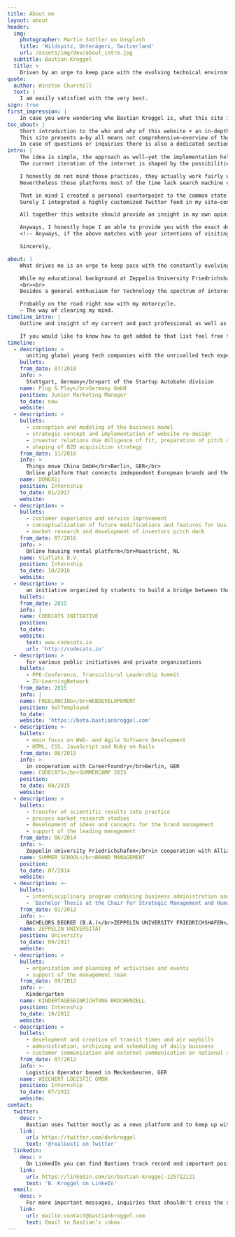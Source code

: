 ```yaml
---
title: About me
layout: about
header:
  img:
    photographer: Martin Sattler on Unsplash
    title: 'Wildspitz, Unterägeri, Switzerland'
    url: /assets/img/dev/about_intro.jpg
  subtitle: Bastian Kroggel
  title: >
    Driven by an urge to keep pace with the evolving technical environment + distinguished by the broad knowledge of theoretical aspects but also technical details and hands-on approaches.
quote:
  author: Winston Churchill
  text: |
    I am easily satisfied with the very best.
sign: true
first_impression: |
    In case you were wondering who Bastian Kroggel is, what this site is all about or how to get in touch with him? — The following sections might held some answers for you.
toc_about: |
    Short introduction to the who and why of this website + an in-depth look at the author and his intentions. Enjoy the ride.
    This site presents a—by all means not comprehensive—overview of the author, his ideas and intentions and the underlying reason which led to the development of this webpage.
    In case of questions or inquiries there is also a dedicated section where all of the major points of connection can be found.
intro: |
    The idea is simple, the approach as well—yet the implementation holds some challenges.
    The current iteration of the internet is shaped by the possibilities that social networks provide their user base with. In reverse that however also means that a very little group of companies concentrate—at least a substantial amount of—the entirety of user generated content on their own platforms.

    I honestly do not mind those practices, they actually work fairly well and allow a lot of people to participate on the web who otherwise would not be able to express their own thoughts.  
    Nevertheless those platforms most of the time lack search machine compatibility and are rather a data grave than an open and easily accessible catalog of thoughts, opinions and information.

    That in mind I created a personal counterpoint to the common state of art.
    Surely I integrated a highly customized Twitter feed in my site—convenience + reach are still variables that should not be underrated—but the main aspect of this site is a simple yet highly effective blog system that provides an entirely customizable and plain text-files based experience that not just allows to back up all information at any time but also to keep all data in my  own possession in the first place—features that are still highly missed on social networks these days.

    All together this website should provide an insight in my own opinions and ideas, act as a silo + wiki for notes I do like to keep track of and at the same time would like to share with the world and of course it should be the one point of contact some needs to reach out on the web in order to get hold of all publicly available and confirmed information regarding myself.

    Anyways, I honestly hope I am able to provide you with the exact details you are looking for and—of course—I am always happy to hear from you.
    <!-- Anyways, if the above matches with your intentions of visiting my site I sincerely hope I am able to provide you with all of the details you are looking for. And if not—I am of course always happy to hear from you. -->

    Sincerely,

about: |
    What drives me is an urge to keep pace with the constantly evolving digital environment, what distinguishes me is the broad knowledge about not just the theoretical and strategic approaches but also the technical details and actual ways of implementation—the development.

    While my educational background at Zeppelin University Friedrichshafen on the shores of Lake Constance equips me with a generalistic yet in certain areas highly focused perspective, my personal skills provide me with the ability to also transfer those information into an actual production ready solution.
    <br><br>
    Besides a general enthusiasm for technology the spectrum of interests also covers creative areas like a strong preference for contemporary literature, for simple yet effective design and a long-standing experience as a piano playing musician.

    Probably on the road right now with my motorcycle.  
    — The way of clearing my mind.
timeline_intro: |
    Outline and insight of my current and past professional as well as educational experiences + career. By no means should this be seen as a comprehensive, detailed and complete timeline rather than a short summary of the—in my eyes—most important waypoints of my background.

    If you would like to know how to get added to that list feel free to head over to my [Contact Section](#contact) and get in touch with me.
timeline:
  - description: >
      uniting global young tech companies with the unrivalled tech expertise of Silicon Valley and the best of German engineering
    bullets:
    from_date: 07/2018
    info: >
      Stuttgart, Germany</br>part of the Startup Autobahn division
    name: Plug & Play</br>Germany GmbH
    position: Junior Marketing Manager
    to_date: now
    website:
  - description: >
    bullets:
      - conception and modeling of the business model
      - strategic concept and implementation of website re-design
      - investor relations due diligence of fit, preparation of pitch deck and documentation, participation in negotiations
      - shaping of B2B acquisition strategy
    from_date: 11/2016
    info: >
      Things move China GmbH</br>Berlin, GER</br>
      Online platform that connects independent European brands and their customers in China
    name: DONGXii
    position: Internship
    to_date: 01/2017
    website:
  - description: >
    bullets:
      - customer experience and service improvement
      - conceptualization of future modifications and features for business processes/platform in cooperation with the IT department
      - market research and development of investors pitch deck
    from_date: 07/2016
    info: >
      Online housing rental platform</br>Maastricht, NL
    name: Viaflats B.V.
    position: Internship
    to_date: 10/2016
    website:
  - description: >
      an initiative organized by students to build a bridge between the university program and the technological capabilities which the digital work environment requires
    bullets:
    from_date: 2015
    info: |
    name: CODECATS INITIATIVE
    position:
    to_date:
    website:
      text: www.codecats.io
      url: 'http://codecats.io'
  - description: >
      for various public initiatives and private organisations
    bullets:
      - PPE-Conference, Transcultural Leadership Summit
      - ZU-LearningNetwork
    from_date: 2015
    info: |
    name: FREELANCING</br>WEBDEVELOPEMENT
    position: Selfemployed
    to_date:
    website: 'https://beta.bastiankroggel.com'
  - description: >-
    bullets:
      - main focus on Web- and Agile Software Development
      - HTML, CSS, JavaScript and Ruby on Rails
    from_date: 06/2015
    info: >-
      in cooperation with CareerFoundry</br>Berlin, GER
    name: CODECATS</br>SUMMERCAMP 2015
    position:
    to_date: 08/2015
    website:
  - description: >
    bullets:
      - transfer of scientific results into practice
      - process market research studies
      - development of ideas and concepts for the brand management
      - support of the leading management
    from_date: 06/2014
    info: >-
      Zeppelin University Friedrichshafen</br>in cooperation with Allianz Global Investors</br>Frankfurt, GER
    name: SUMMER SCHOOL</br>BRAND MANAGEMENT
    position:
    to_date: 07/2014
    website:
  - description: >-
    bullets:
      - interdisciplinary program combining business administration and economics as well as cultural, communication and political science
      - 'Bachelor Thesis at the Chair for Strategic Management and Human Resources Management:</br><strong>ANALYSIS OF THE IMPACT OF STREAMING PROVIDERS ON THE TELEVISION INDUSTRY</strong></br>( original title in german: Analyse der Auswirkungen von Streaming-Anbietern auf die Fernsehindustrie )'
    from_date: 01/2012
    info: >-
      BACHELORS DEGREE (B.A.)</br>ZEPPELIN UNIVERSITY FRIEDRICHSHAFEN</br>ON THE SHORES OF LAKE CONSTANCE.
    name: ZEPPELIN UNIVERSITÄT
    position: University
    to_date: 09/2017
    website:
  - description: >
    bullets:
      - organization and planning of activities and events
      - support of the management team
    from_date: 09/2012
    info: >-
      Kindergarten
    name: KINDERTAGESEINRICHTUNG BROCHENZELL
    position: Internship
    to_date: 10/2012
    website:
  - description: >
    bullets:
      - development and creation of transit times and air waybills
      - administration, archiving and scheduling of daily business
      - customer communication and external communication on national and international level
    from_date: 07/2012
    info: >-
      Logistics Operator based in Meckenbeuren, GER
    name: WIECHERT LOGISTIC GMBH
    position: Internship
    to_date: 07/2012
    website:
contact:
  twitter:
    desc: >
      Bastian uses Twitter mostly as a news platform and to keep up with updates of noteworthy individuals. Sometimes he also tweets about things he cares about - always critical, political, dangerously ironic and with a touch of humor. Feel free to ping or add him to the people you follow on Twitter.
    link:
      url: https://twitter.com/derkroggel
      text: '@realGusti on Twitter'
  linkedin:
    desc: >
      On LinkedIn you can find Bastians track record and important positions of his professional life. Most of the interesting information can also be found on his personal website but if you are curious you are of course absolutely welcome to check out his LinkedIn profile.
    link:
      url: https://linkedin.com/in/bastian-kroggel-125712121
      text: 'B. Kroggel on LinkeIn'
  email:
    desc: >
      For more important messages, inquiries that shouldn't cross the servers of the major social media platforms or just because you prefer the "old way of messaging" - he personally does as well - just send him an email and he will get in touch with you as fast as possible.
    link:
      url: mailto:contact@bastiankroggel.com
      text: Email to Bastian‘s inbox
---
```


